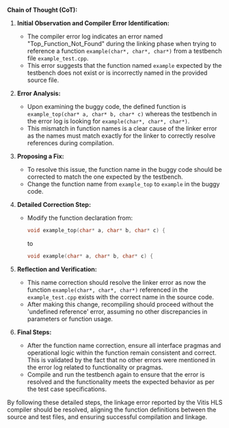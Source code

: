 **Chain of Thought (CoT):**

1. **Initial Observation and Compiler Error Identification:**
   - The compiler error log indicates an error named "Top_Function_Not_Found" during the linking phase when trying to reference a function `example(char*, char*, char*)` from a testbench file `example_test.cpp`.
   - This error suggests that the function named `example` expected by the testbench does not exist or is incorrectly named in the provided source file.

2. **Error Analysis:**
   - Upon examining the buggy code, the defined function is `example_top(char* a, char* b, char* c)` whereas the testbench in the error log is looking for `example(char*, char*, char*)`.
   - This mismatch in function names is a clear cause of the linker error as the names must match exactly for the linker to correctly resolve references during compilation.

3. **Proposing a Fix:**
   - To resolve this issue, the function name in the buggy code should be corrected to match the one expected by the testbench.
   - Change the function name from `example_top` to `example` in the buggy code.

4. **Detailed Correction Step:**
   - Modify the function declaration from:
     ```cpp
     void example_top(char* a, char* b, char* c) {
     ```
     to
     ```cpp
     void example(char* a, char* b, char* c) {
     ```

5. **Reflection and Verification:**
   - This name correction should resolve the linker error as now the function `example(char*, char*, char*)` referenced in the `example_test.cpp` exists with the correct name in the source code.
   - After making this change, recompiling should proceed without the 'undefined reference' error, assuming no other discrepancies in parameters or function usage.

6. **Final Steps:**
   - After the function name correction, ensure all interface pragmas and operational logic within the function remain consistent and correct. This is validated by the fact that no other errors were mentioned in the error log related to functionality or pragmas.
   - Compile and run the testbench again to ensure that the error is resolved and the functionality meets the expected behavior as per the test case specifications.

By following these detailed steps, the linkage error reported by the Vitis HLS compiler should be resolved, aligning the function definitions between the source and test files, and ensuring successful compilation and linkage.